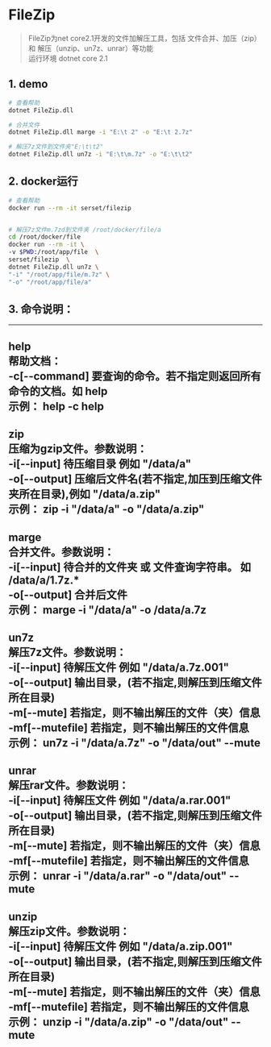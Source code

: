 # FileZip
> FileZip为net core2.1开发的文件加解压工具，包括 文件合并、加压（zip） 和 解压（unzip、un7z、unrar）等功能  
> 运行环境 dotnet core 2.1

## 1. demo
``` bash
# 查看帮助
dotnet FileZip.dll

# 合并文件
dotnet FileZip.dll marge -i "E:\t 2" -o "E:\t 2.7z"

# 解压7z文件到文件夹"E:\t\t2"
dotnet FileZip.dll un7z -i "E:\t\m.7z" -o "E:\t\t2"
```

## 2. docker运行
``` bash
# 查看帮助
docker run --rm -it serset/filezip


# 解压7z文件m.7zd到文件夹 /root/docker/file/a
cd /root/docker/file
docker run --rm -it \
-v $PWD:/root/app/file  \
serset/filezip  \
dotnet FileZip.dll un7z \
"-i" "/root/app/file/m.7z" \
"-o" "/root/app/file/a"

```

## 3. 命令说明：
---------------
help  
帮助文档：  
-c[--command] 要查询的命令。若不指定则返回所有命令的文档。如 help  
示例： help -c help  
---------------
zip  
压缩为gzip文件。参数说明：  
-i[--input] 待压缩目录 例如 "/data/a"  
-o[--output] 压缩后文件名(若不指定,加压到压缩文件夹所在目录),例如 "/data/a.zip"  
示例： zip -i "/data/a" -o "/data/a.zip"  
---------------
marge  
合并文件。参数说明：  
-i[--input] 待合并的文件夹 或 文件查询字符串。 如 /data/a/1.7z.\*    
-o[--output] 合并后文件  
示例： marge -i "/data/a" -o /data/a.7z  
---------------
un7z  
解压7z文件。参数说明：  
-i[--input] 待解压文件 例如 "/data/a.7z.001"  
-o[--output] 输出目录，(若不指定,则解压到压缩文件所在目录)  
-m[--mute] 若指定，则不输出解压的文件（夹）信息  
-mf[--mutefile] 若指定，则不输出解压的文件信息  
示例： un7z -i "/data/a.7z" -o "/data/out" --mute  
---------------
unrar  
解压rar文件。参数说明：  
-i[--input] 待解压文件 例如 "/data/a.rar.001"  
-o[--output] 输出目录，(若不指定,则解压到压缩文件所在目录)  
-m[--mute] 若指定，则不输出解压的文件（夹）信息  
-mf[--mutefile] 若指定，则不输出解压的文件信息  
示例： unrar -i "/data/a.rar" -o "/data/out" --mute  
---------------
unzip  
解压zip文件。参数说明：  
-i[--input] 待解压文件 例如 "/data/a.zip.001"  
-o[--output] 输出目录，(若不指定,则解压到压缩文件所在目录)  
-m[--mute] 若指定，则不输出解压的文件（夹）信息  
-mf[--mutefile] 若指定，则不输出解压的文件信息  
示例： unzip -i "/data/a.zip" -o "/data/out" --mute  
---------------